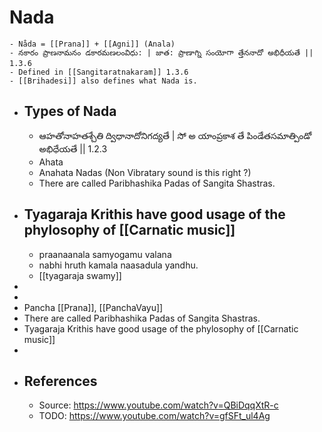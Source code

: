 # Nada
	- Nåda = [[Prana]] + [[Agni]] (Anala)
	- నకారం ప్రాణనామనం డకారమణలంవిధు: | జాత: ప్రాణాగ్ని సంయోగా త్తేననాదో అభిధీయతే || 1.3.6
	- Defined in [[Sangitaratnakaram]] 1.3.6
	- [[Brihadesi]] also defines what Nada is.
- ## Types of Nada
	- ఆహతోనాహతశ్చేతి  ద్విధానాదోనిగద్యతే | సో అ యాంప్రకాశ తే పిండేతసమాత్పిండో అభిధేయతే || 1.2.3
	- Ahata
	- Anahata Nadas (Non Vibratary sound is this right ?)
	- There are called Paribhashika Padas of Sangita Shastras.
- ## Tyagaraja Krithis have good usage of the phylosophy of [[Carnatic music]]
	- praanaanala samyogamu valana
	- nabhi hruth kamala naasadula yandhu.
	- [[tyagaraja swamy]]
-
-
- Pancha [[Prana]], [[PanchaVayu]]
- There are called Paribhashika Padas of Sangita Shastras.
- Tyagaraja Krithis have good usage of the phylosophy of [[Carnatic music]]
-
- ## References
	- Source: <https://www.youtube.com/watch?v=QBiDqqXtR-c>
	- TODO: <https://www.youtube.com/watch?v=gfSFt_ul4Ag>